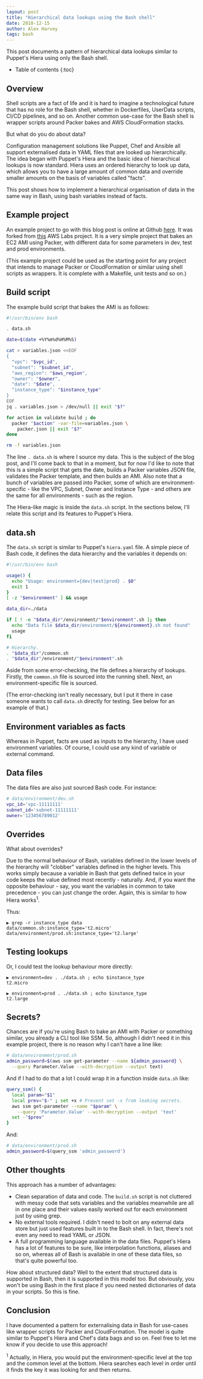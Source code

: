 ```yaml
---
layout: post
title: "Hierarchical data lookups using the Bash shell"
date: 2018-12-15
author: Alex Harvey
tags: bash
---
```


This post documents a pattern of hierarchical data lookups similar to Puppet's Hiera using only the Bash shell.

* Table of contents
{:toc}

## Overview

Shell scripts are a fact of life and it is hard to imagine a technological future that has no role for the Bash shell, whether in Dockerfiles, UserData scripts, CI/CD pipelines, and so on. Another common use-case for the Bash shell is wrapper scripts around Packer bakes and AWS CloudFormation stacks.

But what do you do about data?

Configuration management solutions like Puppet, Chef and Ansible all support externalised data in YAML files that are looked up hierarchically. The idea began with Puppet's Hiera and the basic idea of hierarchical lookups is now standard. Hiera uses an ordered hierarchy to look up data, which allows you to have a large amount of common data and override smaller amounts on the basis of variables called "facts".

This post shows how to implement a hierarchical organisation of data in the same way in Bash, using bash variables instead of facts.

## Example project

An example project to go with this blog post is online at Github [here](https://github.com/alexharv074/hiera-in-bash.git). It was forked from [this](https://github.com/awslabs/ami-builder-packer) AWS Labs project. It is a very simple project that bakes an EC2 AMI using Packer, with different data for some parameters in dev, test and prod environments.

(This example project could be used as the starting point for any project that intends to manage Packer or CloudFormation or similar using shell scripts as wrappers. It is complete with a Makefile, unit tests and so on.)

## Build script

The example build script that bakes the AMI is as follows:

```bash
#!/usr/bin/env bash

. data.sh

date=$(date +%Y%m%d%H%M%S)

cat > variables.json <<EOF
{
  "vpc": "$vpc_id",
  "subnet": "$subnet_id",
  "aws_region": "$aws_region",
  "owner": "$owner",
  "date": "$date",
  "instance_type": "$instance_type"
}
EOF
jq . variables.json > /dev/null || exit "$?"

for action in validate build ; do
  packer "$action" -var-file=variables.json \
    packer.json || exit "$?"
done

rm -f variables.json
```

The line `. data.sh` is where I source my data. This is the subject of the blog post, and I'll come back to that in a moment, but for now I'd like to note that this is a simple script that gets the date, builds a Packer variables JSON file, validates the Packer template, and then builds an AMI. Also note that a bunch of variables are passed into Packer, some of which are environment-specific - like the VPC, Subnet, Owner and Instance Type - and others are the same for all environments - such as the region.

The Hiera-like magic is inside the `data.sh` script. In the sections below, I'll relate this script and its features to Puppet's Hiera.

## data.sh

The `data.sh` script is similar to Puppet's `hiera.yaml` file. A simple piece of Bash code, it defines the data hierarchy and the variables it depends on:

```bash
#!/usr/bin/env bash

usage() {
  echo "Usage: environment={dev|test|prod} . $0"
  exit 1
}
[ -z "$environment" ] && usage

data_dir=./data

if [ ! -e "$data_dir"/environment/"$environment".sh ]; then
  echo "Data file $data_dir/environment/${environment}.sh not found"
  usage
fi

# Hierarchy.
. "$data_dir"/common.sh
. "$data_dir"/environment/"$environment".sh
```

Aside from some error-checking, the file defines a hierarchy of lookups. Firstly, the `common.sh` file is sourced into the running shell. Next, an environment-specific file is sourced.

(The error-checking isn't really necessary, but I put it there in case someone wants to call `data.sh` directly for testing. See below for an example of that.)

## Environment variables as facts

Whereas in Puppet, facts are used as inputs to the hierarchy, I have used environment variables. Of course, I could use any kind of variable or external command.

## Data files

The data files are also just sourced Bash code. For instance:

```bash
# data/environment/dev.sh
vpc_id='vpc-11111111'
subnet_id='subnet-11111111'
owner='123456789012'
```

## Overrides

What about overrides?

Due to the normal behaviour of Bash, variables defined in the lower levels of the hierarchy will "clobber" variables defined in the higher levels. This works simply because a variable in Bash that gets defined twice in your code keeps the value defined most recently - naturally. And, if you want the opposite behaviour - say, you want the variables in common to take precedence - you can just change the order. Again, this is similar to how Hiera works<sup>1</sup>.

Thus:

```text
▶ grep -r instance_type data
data/common.sh:instance_type='t2.micro'
data/environment/prod.sh:instance_type='t2.large'
```

## Testing lookups

Or, I could test the lookup behaviour more directly:

```text
▶ environment=dev . ./data.sh ; echo $instance_type
t2.micro
```

```text
▶ environment=prod . ./data.sh ; echo $instance_type
t2.large
```

## Secrets?

Chances are if you're using Bash to bake an AMI with Packer or something similar, you already a CLI tool like SSM. So, although I didn't need it in this example project, there is no reason why I can't have a line like:

```bash
# data/environment/prod.sh
admin_password=$(aws ssm get-parameter --name ${admin_password} \
  --query Parameter.Value --with-decryption --output text)
```

And if I had to do that a lot I could wrap it in a function inside `data.sh` like:

```bash
query_ssm() {
  local param="$1"
  local prev="$-" ; set +x # Prevent set -x from leaking secrets.
  aws ssm get-parameter --name "$param" \
    --query 'Parameter.Value' --with-decryption --output 'text'
  set -"$prev"
}
```

And:

```bash
# data/environment/prod.sh
admin_password=$(query_ssm 'admin_password')
```

## Other thoughts

This approach has a number of advantages:

- Clean separation of data and code. The `build.sh` script is not cluttered with messy code that sets variables and the variables meanwhile are all in one place and their values easily worked out for each environment just by using grep.
- No external tools required. I didn't need to bolt on any external data store but just used features built in to the Bash shell. In fact, there's not even any need to read YAML or JSON.
- A full programming language available in the data files. Puppet's Hiera has a lot of features to be sure, like interpolation functions, aliases and so on, whereas all of Bash is available in one of these data files, so that's quite powerful too.

How about structured data? Well to the extent that structured data is supported in Bash, then it is supported in this model too. But obviously, you won't be using Bash in the first place if you need nested dictionaries of data in your scripts. So this is fine.

## Conclusion

I have documented a pattern for externalising data in Bash for use-cases like wrapper scripts for Packer and CloudFormation. The model is quite similar to Puppet's Hiera and Chef's data bags and so on. Feel free to let me know if you decide to use this approach!

<sup>1</sup> Actually, in Hiera, you would put the environment-specific level at the top and the common level at the bottom. Hiera searches each level in order until it finds the key it was looking for and then returns.
